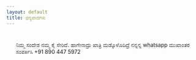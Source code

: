 ```yaml
---
layout: default
title: ಧನ್ಯವಾದಗಳು
---
```



<div class="thanks"><span style="display:flex;padding: 25px;"><i class="fa fa-thumbs-up fa-5x"></i> ನಿಮ್ಮ ಸಂದೇಶ ನಮ್ಮ ಕೈ ಸೇರಿದೆ. ಹಾಗೇನಾದ್ರು ಖಾತ್ರಿ ಮಡ್ಕೊಳೊದಿದ್ರೆ ನನ್ನನ್ನ whatsapp ಮುಖಾಂತರ ಸಂಪರ್ಕಿಸಿ +91 890 447 5972
</span>
      </div>